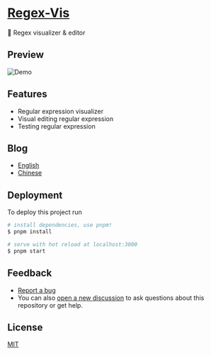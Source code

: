 # [Regex-Vis](https://regex-vis.com)
🎨 Regex visualizer & editor

## Preview
![Demo](https://user-images.githubusercontent.com/27432981/158397572-7378c0fe-63d4-421b-b609-e14e8ba527bf.gif)


## Features
- Regular expression visualizer
- Visual editing regular expression
- Testing regular expression

## Blog
- [English](https://www.bowencodes.com/post/regex-vis_en)
- [Chinese](https://www.bowencodes.com/post/regex-vis)

## Deployment

To deploy this project run

```bash
# install dependencies, use pnpm!
$ pnpm install

# serve with hot reload at localhost:3000
$ pnpm start
```

## Feedback

- [Report a bug](https://github.com/Bowen7/regex-vis/issues)
- You can also [open a new discussion](https://github.com/Bowen7/regex-vis/discussions) to ask questions about this repository or get help.

## License

[MIT](https://choosealicense.com/licenses/mit/)
